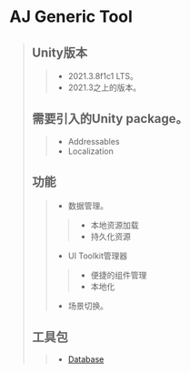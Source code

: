 # AJ Generic Tool
>  ## Unity版本</br>
> > - 2021.3.8f1c1 LTS。
> > - 2021.3之上的版本。</br>
> ## 需要引入的Unity package。</br>
> > - Addressables
> > - Localization
> ## 功能
> > - 数据管理。</br>
> > > - 本地资源加载 
> > > - 持久化资源
> > - UI Toolkit管理器</br>
> > > - 便捷的组件管理
> > > - 本地化
> > - 场景切换。</br>
> ## 工具包
> > - [Database](../Document/Database/Database.md)